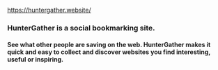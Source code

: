 https://huntergather.website/

### HunterGather is a social bookmarking site.

#### See what other people are saving on the web. HunterGather makes it quick and easy to collect and discover websites you find interesting, useful or inspiring.

